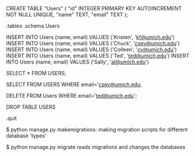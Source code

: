 CREATE TABLE "Users" (
    "id" INTEGER PRIMARY KEY AUTOINCREMENT NOT NULL UNIQUE,
    "name" TEXT, 
    "email" TEXT
);

.tables
.schema Users

INSERT INTO Users (name, email) VALUES ('Kristen', 'kf@umich.edu')
INSERT INTO Users (name, email) VALUES ('Chuck', 'csev@umich.edu')
INSERT INTO Users (name, email) VALUES ('Colleen', 'cv@umich.edu')
INSERT INTO Users (name, email) VALUES ('Ted', 'ted@umich.edu')
INSERT INTO Users (name, email) VALUES ('Sally', 'al@umich.edu')


SELECT * FROM USERS;

SELECT FROM USERS WHERE email='csev@umich.edu;

DELETE FROM Users WHERE email='ted@umich.edu';

DROP TABLE USERS

.quit



$ python manage.py makemigrations: 
making migration scripts for different database 'types'

$ python manage.py migrate
reads migrations and changes the databases


